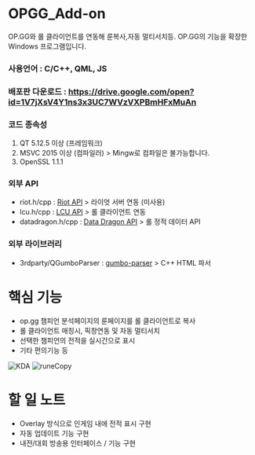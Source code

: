 # OPGG_Add-on
OP.GG와 롤 클라이언트를 연동해 룬복사,자동 멀티서치등. OP.GG의 기능을 확장한 Windows 프로그램입니다.

### 사용언어 : C/C++, QML, JS 


### 배포판 다운로드 : https://drive.google.com/open?id=1V7jXsV4Y1ns3x3UC7WVzVXPBmHFxMuAn


### 코드 종속성
1. QT 5.12.5 이상 (프레임워크)
2. MSVC 2015 이상 (컴파일러) > Mingw로 컴파일은 불가능합니다.
3. OpenSSL 1.1.1


### 외부 API
- riot.h/cpp : [Riot API](https://developer.riotgames.com/apis) > 라이엇 서버 연동 (미사용)
- lcu.h/cpp : [LCU API](https://riot-api-libraries.readthedocs.io/en/latest/lcu.html) > 롤 클라이언트 연동
- datadragon.h/cpp : [Data Dragon API](https://developer.riotgames.com/docs/lol#data-dragon) > 롤 정적 데이터 API


### 외부 라이브러리
- 3rdparty/QGumboParser : [gumbo-parser](https://github.com/google/gumbo-parser) > C++ HTML 파서


# 핵심 기능
- op.gg 챔피언 분석페이지의 룬페이지를 롤 클라이언트로 복사
- 롤 클라이언트 매칭시, 픽창연동 및 자동 멀티서치
- 선택한 챔피언의 전적을 실시간으로 표시
- 기타 편의기능 등

![KDA](https://user-images.githubusercontent.com/45027993/83393479-d01aee00-a431-11ea-95dc-491e62b075ae.JPG)
![runeCopy](https://user-images.githubusercontent.com/45027993/82983614-62cf1d80-a02b-11ea-94b4-d085744aab8c.png)

# 할 일 노트
  - Overlay 방식으로 인게임 내에 전적 표시 구현
  - 자동 업데이트 기능 구현
  - 내전/대회 방송용 인터페이스 / 기능 구현
